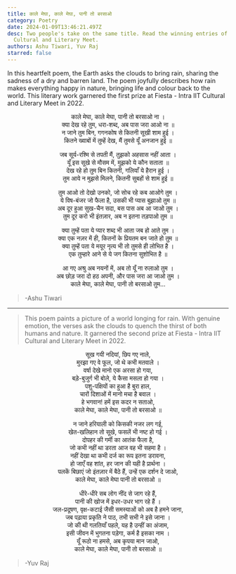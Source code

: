 ```yaml
---
title: काले मेघा, काले मेघा, पानी तो बरसाओ
category: Poetry
date: 2024-01-09T13:46:21.497Z
desc: Two people's take on the same title. Read the winning entries of Intra IIT
  Cultural and Literary Meet.
authors: Ashu Tiwari, Yuv Raj
starred: false
---
```

<!--StartFragment-->

In this heartfelt poem, the Earth asks the clouds to bring rain, sharing the sadness of a dry and barren land. The poem joyfully describes how rain makes everything happy in nature, bringing life and colour back to the world. This literary work garnered the first prize at Fiesta - Intra IIT Cultural and Literary Meet in 2022.

<p style="text-align: center;align:center;">काले मेघा, काले मेघा, पानी तो बरसाओ ना । <br>
क्या देख रहे तुम, धरा-शब्द, अब पास जरा आओ ना ॥<br>
न जाने तुम बिन, गगनकोष से कितनी सूखी शाम हुई ।<br>
कितने ख्वाबों में तुम्हें देख, मैं तुमसे यूँ अनजान हुई ॥</p>

<p style="text-align: center;align:center;">जब सूर्य-रश्मि से तपती मैं, तुझको अहसास नहीं आता ।<br>
यूँ इस सूखे से मौसम में, मुझको ये कौन सताता ॥<br>
देख रहे हो तुम बिन कितनी, गलियाँ ये हैरान हुई ।<br>
तुम आये न मुझसे मिलने, कितनी सुबहों से शाम हुई ॥</p>

<p style="text-align: center;align:center;">तुम आओ तो देखो उनको, जो सोच रहे कब आओगे तुम ।<br>
ये विष-बंजर जो फैला है, उसकी भी प्यास बुझाओ तुम ॥<br>
अब दूर हुआ सुख-चैन सदा, बस पास अब आ जाओ तुम ।<br>
तुम दूर करो भी इंतज़ार, अब न इतना तड़पाओ तुम ॥</p>


<p style="text-align: center;align:center;">क्या तुम्हें पता ये प्यार शब्द भी आता जब हो आते तुम ।<br>
क्या एक नज़र में ही, कितनों के प्रियतम बन जाते हो तुम ॥<br>
क्या तुम्हें पता ये मयूर नृत्य भी तो तुमसे ही लोभित है ।<br>
एक तुम्हारे आने से ये जग कितना सुशोभित है ॥</p>

<p style="text-align: center;align:center;">आ गए अश्रु अब नयनों में, अब तो यूँ ना रुलाओ तुम ।<br>
अब छोड़ जरा दो हठ अपनी, और पास जरा आ जाओ तुम ।<br>
काले मेघा, काले मेघा, पानी तो बरसाओ तुम…</p>


>-Ashu Tiwari

***********************************


> This poem paints a picture of a world longing for rain. With genuine emotion, the verses ask the clouds to quench the thirst of both humans and nature. 
It garnered the second prize at Fiesta - Intra IIT Cultural and Literary Meet in 2022.


<p style="text-align: center;align:center;">सूख गयी नदियां, छिप गए नाले,<br>
मुरझा गए वे फूल, जो थे कभी मतवाले ।<br>
वर्षा देखे मानो एक अरसा हो गया,<br>
बड़े-बुजुर्ग भी बोले, ये कैसा मसला हो गया ।<br>
पशु-पक्षियों का हुआ है बुरा हाल,<br>
चारों दिशाओं में मानो मचा है बवाल ।<br>
हे भगवान! हमें इस कदर न सताओ,<br>
काले मेघा, काले मेघा, पानी तो बरसाओ ॥</p>



<p style="text-align: center;align:center;">न जाने हरियाली को किसकी नजर लग गई,<br>
खेत-खलिहान तो सूखे, फसलें भी नष्ट हो गई ।<br>
दोपहर की गर्मी का आतंक फैला है,<br>
जो कभी नहीं था डरता आज वह भी सहमा है ।<br>
नहीं देखा था कभी दर्ज का रूप इतना डरावना,<br>
हो जाएँ वह शांत, हर जान की यही है प्रार्थना ।<br>
पलकें बिछाएं जो इंतज़ार में बैठे हैं, उन्हें एक दर्शन दे जाओ,<br>
काले मेघा, काले मेघा पानी तो बरसाओ ॥</p>

<p style="text-align: center;align:center;">धीरे-धीरे सब लोग नींद से जाग रहे हैं,<br>
पानी की खोज में इधर-उधर भाग रहे हैं ।<br>
जल-प्रदूषण, वृक्ष-कटाई जैसी समस्याओं को अब है हमने जाना,<br>
जब पढ़ाया प्रकृति ने पाठ, तभी सभी ने इसे जाना ।<br>
जो की थी गलतियाँ पहले, यह है उन्हीं का अंजाम,<br>
इसी जीवन में भुगतना पड़ेगा, कर्म है इसका नाम ।<br>
यूँ रूठो ना हमसे, अब कृपया मान जाओ,<br>
काले मेघा, काले मेघा, पानी तो बरसाओ ॥</p>




>-Yuv Raj

<!--EndFragment-->